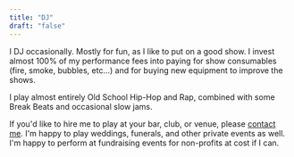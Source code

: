```yaml
---
title: "DJ"
draft: "false"
---
```


I DJ occasionally. Mostly for fun, as I like to put on a good show. I invest
almost 100% of my performance fees into paying for show consumables (fire,
smoke, bubbles, etc...) and for buying new equipment to improve the shows.

I play almost entirely Old School Hip-Hop and Rap, combined with some Break
Beats and occasional slow jams.

If you'd like to hire me to play at your bar, club, or venue, please [contact me](/contact/).
I'm happy to play weddings, funerals, and other private events as well.
I'm happy to perform at fundraising events for non-profits at cost if I can.
